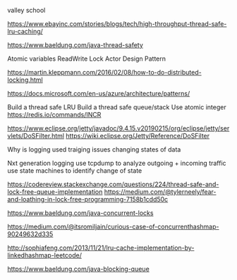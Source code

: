 valley school

https://www.ebayinc.com/stories/blogs/tech/high-throughput-thread-safe-lru-caching/

https://www.baeldung.com/java-thread-safety

Atomic variables
ReadWrite Lock
Actor Design Pattern

https://martin.kleppmann.com/2016/02/08/how-to-do-distributed-locking.html

https://docs.microsoft.com/en-us/azure/architecture/patterns/


Build a thread safe LRU
Build a thread safe queue/stack
Use atomic integer
    https://redis.io/commands/INCR 


https://www.eclipse.org/jetty/javadoc/9.4.15.v20190215/org/eclipse/jetty/servlets/DoSFilter.html
https://wiki.eclipse.org/Jetty/Reference/DoSFilter


Why is logging used
    traiging issues
    changing states of data
    

Nxt generation logging
    use tcpdump to analyze outgoing + incoming traffic
    use state machines to identify change of state


https://codereview.stackexchange.com/questions/224/thread-safe-and-lock-free-queue-implementation
https://medium.com/@tylerneely/fear-and-loathing-in-lock-free-programming-7158b1cdd50c

https://www.baeldung.com/java-concurrent-locks

https://medium.com/@itsromiljain/curious-case-of-concurrenthashmap-90249632d335

http://sophiafeng.com/2013/11/21/lru-cache-implementation-by-linkedhashmap-leetcode/

https://www.baeldung.com/java-blocking-queue